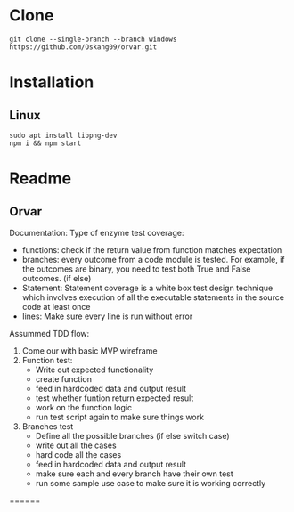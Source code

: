 # Clone

```
git clone --single-branch --branch windows https://github.com/Oskang09/orvar.git
```
# Installation
## Linux
```
sudo apt install libpng-dev
npm i && npm start
```
# Readme

Orvar
----------

Documentation:
Type of enzyme test coverage:
* functions: check if the return value from function matches expectation
* branches: every outcome from a code module is tested. For example, if the outcomes are binary, you need to test both True and False outcomes. (if else)
* Statement: Statement coverage is a white box test design technique which involves execution of all the executable statements in the source code at least once
* lines: Make sure every line is run without error

Assummed TDD flow:
1. Come our with basic MVP wireframe
2. Function test:
    - Write out expected functionality
    - create function
    - feed in hardcoded data and output result
    - test whether funtion return expected result
    - work on the function logic
    - run test script again to make sure things work
3. Branches test
    - Define all the possible branches (if else switch case)
    - write out all the cases
    - hard code all the cases
    - feed in hardcoded data and output result
    - make sure each and every branch have their own test
    - run some sample use case to make sure it is working correctly

======
